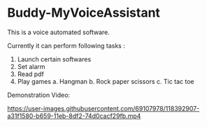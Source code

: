 # Buddy-MyVoiceAssistant

This is a voice automated software. 

Currently it can perform following tasks :
  
  1. Launch certain softwares
  2. Set alarm 
  3. Read pdf
  4. Play games 
    a. Hangman
    b. Rock paper scissors
    c. Tic tac toe
    
    
    
 Demonstration Video:
 
https://user-images.githubusercontent.com/69107978/118392907-a31f1580-b659-11eb-8df2-74d0cacf29fb.mp4




  
